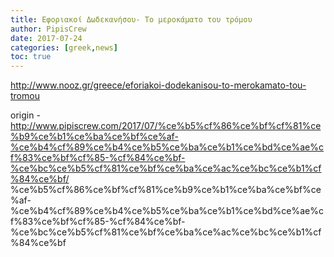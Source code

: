 ```yaml
---
title: Εφοριακοί Δωδεκανήσου- Το μεροκάματο του τρόμου
author: PipisCrew
date: 2017-07-24
categories: [greek,news]
toc: true
---
```


http://www.nooz.gr/greece/eforiakoi-dodekanisou-to-merokamato-tou-tromou

origin - http://www.pipiscrew.com/2017/07/%ce%b5%cf%86%ce%bf%cf%81%ce%b9%ce%b1%ce%ba%ce%bf%ce%af-%ce%b4%cf%89%ce%b4%ce%b5%ce%ba%ce%b1%ce%bd%ce%ae%cf%83%ce%bf%cf%85-%cf%84%ce%bf-%ce%bc%ce%b5%cf%81%ce%bf%ce%ba%ce%ac%ce%bc%ce%b1%cf%84%ce%bf/ %ce%b5%cf%86%ce%bf%cf%81%ce%b9%ce%b1%ce%ba%ce%bf%ce%af-%ce%b4%cf%89%ce%b4%ce%b5%ce%ba%ce%b1%ce%bd%ce%ae%cf%83%ce%bf%cf%85-%cf%84%ce%bf-%ce%bc%ce%b5%cf%81%ce%bf%ce%ba%ce%ac%ce%bc%ce%b1%cf%84%ce%bf